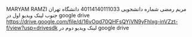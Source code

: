 MARYAM RAMZI 
مریم رمضی شماره دانشجویی 40114140111033 دانشگاه تهران جنوب
لینک ویدیو اول در google drive
https://drive.google.com/file/d/16vOqd70QHFsQYjVN9yFhlxg-inVZzt-f/view?usp=drivesdk
لینک ویدیو دوم در google drive
